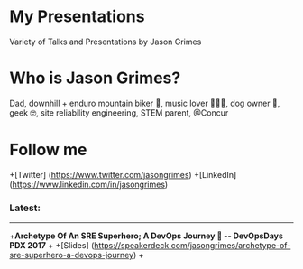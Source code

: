 # My Presentations
Variety of Talks and Presentations by Jason Grimes

# Who is Jason Grimes?
Dad, downhill + enduro mountain biker 🚵, music lover 👨‍🎤🤘, dog owner 🐶, geek 🤓, site reliability engineering, STEM parent, @Concur

# Follow me
+[Twitter] (https://www.twitter.com/jasongrimes)
+[LinkedIn] (https://www.linkedin.com/in/jasongrimes)


### Latest:
-----------------------------
  
+**Archetype Of An SRE Superhero; A DevOps Journey 🐼 -- DevOpsDays PDX 2017**
+
+[Slides] (https://speakerdeck.com/jasongrimes/archetype-of-sre-superhero-a-devops-journey)
+

